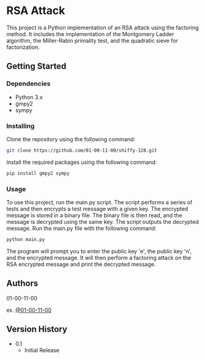 # RSA Attack

This project is a Python implementation of an RSA attack using the factoring method. It includes the implementation of the Montgomery Ladder algorithm, the Miller-Rabin primality test, and the quadratic sieve for factorization.

## Getting Started
### Dependencies
- Python 3.x
- gmpy2
- sympy


### Installing
Clone the repository using the following command:

```bash
git clone https://github.com/01-00-11-00/shiffy-128.git
```

Install the required packages using the following command:

```bash
pip install gmpy2 sympy
```

### Usage

To use this project, run the main.py script. The script performs a series of tests and then encrypts a test message with a given key. The encrypted message is stored in a binary file. The binary file is then read, and the message is decrypted using the same key. The script outputs the decrypted message.
Run the main.py file with the following command:

```bash
python main.py
```

The program will prompt you to enter the public key 'e', the public key 'n', and the encrypted message. It will then perform a factoring attack on the RSA encrypted message and print the decrypted message.

## Authors
01-00-11-00

ex. [@01-00-11-00](https://github.com/01-00-11-00)

## Version History
- 0.1
    - Initial Release